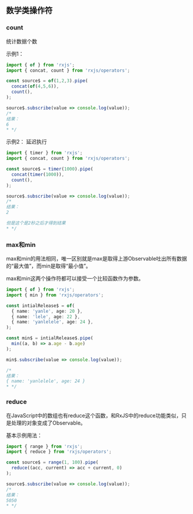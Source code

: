 ## 数学类操作符


### count
统计数据个数

示例1：                    
```typescript
import { of } from 'rxjs';
import { concat, count } from 'rxjs/operators';

const source$ = of(1,2,3).pipe(
  concat(of(4,5,6)),
  count(),
);

source$.subscribe(value => console.log(value));
/*
结果：         
6
* */
```


示例2： 延迟执行
```typescript
import { timer } from 'rxjs';
import { concat, count } from 'rxjs/operators';

const source$ = timer(1000).pipe(
  concat(timer(1000)),
  count(),
);

source$.subscribe(value => console.log(value));
/*
结果：
2

但是这个是2秒之后才得到结果
* */
```


### max和min
max和min的⽤法相同，唯⼀区别就是max是取得上游Observable吐出所有数据的“最⼤值”，⽽min是取得“最⼩值”。

max和min这两个操作符都可以接受⼀个⽐较函数作为参数。

```typescript
import { of } from 'rxjs';
import { min } from 'rxjs/operators';

const intialRelease$ = of(
  { name: 'yanle', age: 20 },
  { name: 'lele', age: 22 },
  { name: 'yanlelele', age: 24 },
);

const min$ = intialRelease$.pipe(
  min((a, b) => a.age - b.age)
);

min$.subscribe(value => console.log(value));

/*
结果：           
{ name: 'yanlelele', age: 24 }
* */
```

###  reduce
在JavaScript中的数组也有reduce这个函数，和RxJS中的reduce功能类似，只是处理的对象变成了Observable。

基本示例用法：                         
```typescript
import { range } from 'rxjs';
import { reduce } from 'rxjs/operators';

const source$ = range(1, 100).pipe(
  reduce((acc, current) => acc + current, 0)
);

source$.subscribe(value => console.log(value));
/*
结果：             
5050
* */
```


